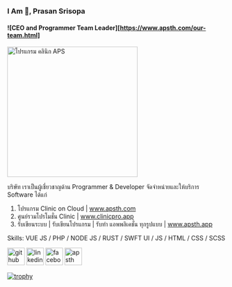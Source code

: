 ### I Am 👋, Prasan Srisopa
#### ![CEO and Programmer Team Leader][https://www.apsth.com/our-team.html]

<p>
    <img width="300" src="[https://www.apsth.com/assets/video/app.png]" alt="โปรแกรม คลินิก APS">
</p>

บริษัท เราเป็นผู้เชี่ยวชาญด้าน Programmer & Developer 
จัดจำหน่ายและให้บริการ Software ได้แก่

1. โปรแกรม Clinic on Cloud | www.apsth.com 
2. ศูนย์รวมโปรโมชั่น Clinic | www.clinicpro.app
3. รับเขียนระบบ | รับเขียนโปรแกรม | รับทำ แอพพลิเคชั่น ทุกรูปแบบ | www.apsth.app

Skills: VUE JS / PHP / NODE JS / RUST / SWFT UI / JS / HTML / CSS / SCSS


[<img src='https://image.flaticon.com/icons/png/512/733/733553.png' alt='github' height='40'>](https://github.com/apsth456)
[<img src='https://image.flaticon.com/icons/png/512/145/145807.png' alt='linkedin' height='40'>](https://www.linkedin.com/in/apsth456/)
[<img src='https://image.flaticon.com/icons/png/512/1312/1312139.png' alt='facebook' height='40'>](https://www.facebook.com/apsth456)
[<img src='https://img-premium.flaticon.com/png/512/3308/premium/3308395.png?token=exp=1628763993~hmac=d5663a20dd5a02a7363f2313b0da4345' alt='apsth' height='40'>](https://www.apsth.app)

[![trophy](https://github-profile-trophy.vercel.app/?username=apsth456)](https://github.com/ryo-ma/github-profile-trophy)
